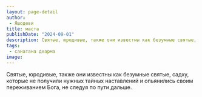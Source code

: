 ```yaml
---
layout: page-detail
author:
 - Яшодеви
title: маста
publishDate: "2024-09-01"
description: Святые, юродивые, также они известны как безумные святые, садху, которые не получили нужных тайных наставлений и опьянились своим переживанием Бога, не следуя по пути дальше.
tags:
 - санатана дхарма
image: 
---
```


Святые, юродивые, также они известны как безумные святые, садху, которые не получили нужных тайных наставлений и опьянились своим переживанием Бога, не следуя по пути дальше.

